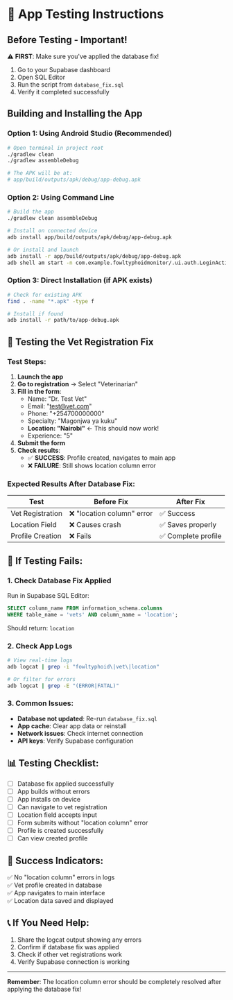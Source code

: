 # 📱 App Testing Instructions

## Before Testing - Important!

⚠️ **FIRST**: Make sure you've applied the database fix!

1. Go to your Supabase dashboard
2. Open SQL Editor  
3. Run the script from `database_fix.sql`
4. Verify it completed successfully

## Building and Installing the App

### Option 1: Using Android Studio (Recommended)
```bash
# Open terminal in project root
./gradlew clean
./gradlew assembleDebug

# The APK will be at:
# app/build/outputs/apk/debug/app-debug.apk
```

### Option 2: Using Command Line
```bash
# Build the app
./gradlew clean assembleDebug

# Install on connected device
adb install app/build/outputs/apk/debug/app-debug.apk

# Or install and launch
adb install -r app/build/outputs/apk/debug/app-debug.apk
adb shell am start -n com.example.fowltyphoidmonitor/.ui.auth.LoginActivity
```

### Option 3: Direct Installation (if APK exists)
```bash
# Check for existing APK
find . -name "*.apk" -type f

# Install if found
adb install -r path/to/app-debug.apk
```

## 🧪 Testing the Vet Registration Fix

### Test Steps:

1. **Launch the app**
2. **Go to registration** → Select "Veterinarian"  
3. **Fill in the form**:
   - Name: "Dr. Test Vet"
   - Email: "test@vet.com" 
   - Phone: "+254700000000"
   - Specialty: "Magonjwa ya kuku"
   - **Location: "Nairobi"** ← This should now work!
   - Experience: "5"
4. **Submit the form**
5. **Check results**:
   - ✅ **SUCCESS**: Profile created, navigates to main app
   - ❌ **FAILURE**: Still shows location column error

### Expected Results After Database Fix:

| Test | Before Fix | After Fix |
|------|------------|-----------|
| Vet Registration | ❌ "location column" error | ✅ Success |
| Location Field | ❌ Causes crash | ✅ Saves properly |
| Profile Creation | ❌ Fails | ✅ Complete profile |

## 🐛 If Testing Fails:

### 1. Check Database Fix Applied
Run in Supabase SQL Editor:
```sql
SELECT column_name FROM information_schema.columns 
WHERE table_name = 'vets' AND column_name = 'location';
```
Should return: `location`

### 2. Check App Logs
```bash
# View real-time logs
adb logcat | grep -i "fowltyphoid\|vet\|location"

# Or filter for errors
adb logcat | grep -E "(ERROR|FATAL)"
```

### 3. Common Issues:
- **Database not updated**: Re-run `database_fix.sql`
- **App cache**: Clear app data or reinstall
- **Network issues**: Check internet connection
- **API keys**: Verify Supabase configuration

## 📊 Testing Checklist:

- [ ] Database fix applied successfully
- [ ] App builds without errors  
- [ ] App installs on device
- [ ] Can navigate to vet registration
- [ ] Location field accepts input
- [ ] Form submits without "location column" error
- [ ] Profile is created successfully
- [ ] Can view created profile

## 🎉 Success Indicators:

✅ No "location column" errors in logs  
✅ Vet profile created in database  
✅ App navigates to main interface  
✅ Location data saved and displayed  

## 📞 If You Need Help:

1. Share the logcat output showing any errors
2. Confirm if database fix was applied
3. Check if other vet registrations work
4. Verify Supabase connection is working

---
**Remember**: The location column error should be completely resolved after applying the database fix!
